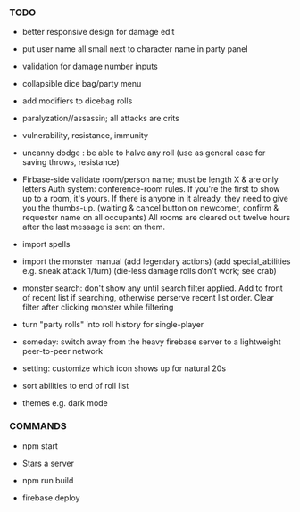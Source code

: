 
### TODO


- better responsive design for damage edit
- put user name all small next to character name in party panel
- validation for damage number inputs
- collapsible dice bag/party menu
- add modifiers to dicebag rolls



- paralyzation//assassin; all attacks are crits
- vulnerability, resistance, immunity
- uncanny dodge : be able to halve any roll
  (use as general case for saving throws, resistance)

- Firbase-side validate room/person name; must be length X & are only letters
  Auth system: conference-room rules.
  If you're the first to show up to a room, it's yours.
  If there is anyone in it already, they need to give you the thumbs-up.
    (waiting & cancel button on newcomer, confirm & requester name on all occupants)
  All rooms are cleared out twelve hours after the last message is sent on them.

- import spells
- import the monster manual
  (add legendary actions)
  (add special_abilities e.g. sneak attack 1/turn)
  (die-less damage rolls don't work; see crab)
- monster search: don't show any until search filter applied. Add to front of recent list if searching, otherwise perserve recent list order. Clear filter after clicking monster while filtering

- turn "party rolls" into roll history for single-player

- someday: switch away from the heavy firebase server to a lightweight peer-to-peer network

- setting: customize which icon shows up for natural 20s
- sort abilities to end of roll list
- themes e.g. dark mode

### COMMANDS

- npm start
- Stars a server

- npm run build
- firebase deploy
